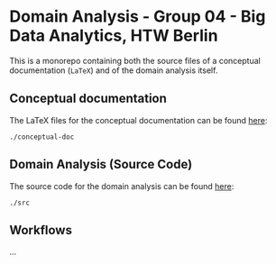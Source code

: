# Domain Analysis - Group 04 - Big Data Analytics, HTW Berlin

This is a monorepo containing both the source files of a conceptual documentation (`LaTeX`) and of the domain analysis
itself.

[comment]: <> (TODO: describe why...)

## Conceptual documentation

The LaTeX files for the conceptual documentation can be found [here](./conceptual-doc):

```
./conceptual-doc
```

## Domain Analysis (Source Code)

The source code for the domain analysis can be found [here](./src):

```
./src
```

## Workflows

...

[comment]: <> (TODO: Add workflows)
